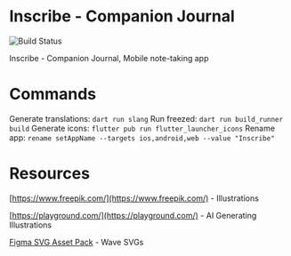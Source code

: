 # Inscribe - Companion Journal
![Build Status](https://app.bitrise.io/app/053180ea-3d4f-4655-b64c-b9fb9ab1d797/status.svg?token=lJlpdiRH-CJE_4oD8q0Fjw&branch=main)

Inscribe - Companion Journal, Mobile note-taking app

# Commands

Generate translations: `dart run slang`
Run freezed: `dart run build_runner build`
Generate icons: `flutter pub run flutter_launcher_icons`
Rename app: `rename setAppName --targets ios,android,web --value "Inscribe"`


# Resources
[https://www.freepik.com/](https://www.freepik.com/) - Illustrations

[https://playground.com/](https://playground.com/) - AI Generating Illustrations

[Figma SVG Asset Pack](https://www.figma.com/file/qJfFm08K6qeLqT8enQNVer/Vector-Library---SVG-Assets-Pack-(Community)?type=design&mode=design&t=eGPguRAznDmO61Ju-0) - Wave SVGs
